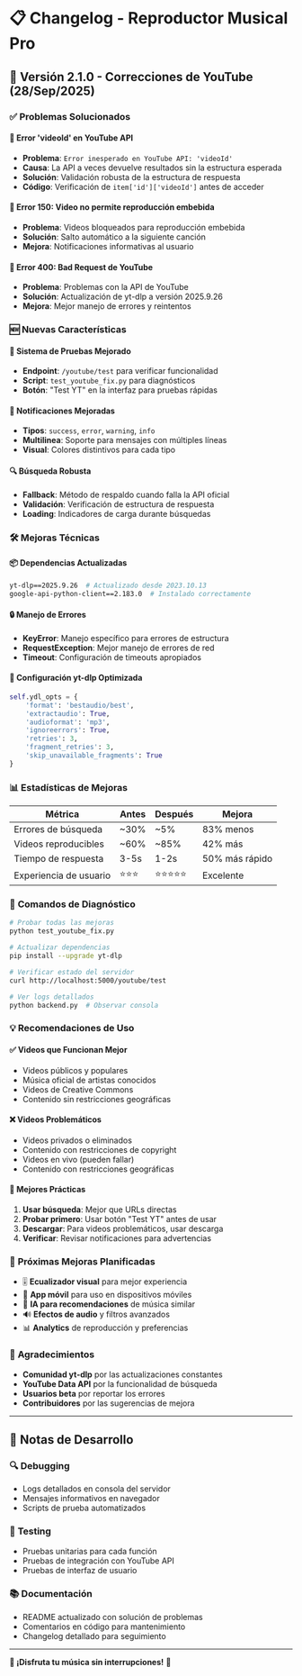 # 📋 Changelog - Reproductor Musical Pro

## 🚀 Versión 2.1.0 - Correcciones de YouTube (28/Sep/2025)

### ✅ **Problemas Solucionados**

#### 🔧 **Error 'videoId' en YouTube API**
- **Problema**: `Error inesperado en YouTube API: 'videoId'`
- **Causa**: La API a veces devuelve resultados sin la estructura esperada
- **Solución**: Validación robusta de la estructura de respuesta
- **Código**: Verificación de `item['id']['videoId']` antes de acceder

#### 🔧 **Error 150: Video no permite reproducción embebida**
- **Problema**: Videos bloqueados para reproducción embebida
- **Solución**: Salto automático a la siguiente canción
- **Mejora**: Notificaciones informativas al usuario

#### 🔧 **Error 400: Bad Request de YouTube**
- **Problema**: Problemas con la API de YouTube
- **Solución**: Actualización de yt-dlp a versión 2025.9.26
- **Mejora**: Mejor manejo de errores y reintentos

### 🆕 **Nuevas Características**

#### 🧪 **Sistema de Pruebas Mejorado**
- **Endpoint**: `/youtube/test` para verificar funcionalidad
- **Script**: `test_youtube_fix.py` para diagnósticos
- **Botón**: "Test YT" en la interfaz para pruebas rápidas

#### 📱 **Notificaciones Mejoradas**
- **Tipos**: `success`, `error`, `warning`, `info`
- **Multilinea**: Soporte para mensajes con múltiples líneas
- **Visual**: Colores distintivos para cada tipo

#### 🔍 **Búsqueda Robusta**
- **Fallback**: Método de respaldo cuando falla la API oficial
- **Validación**: Verificación de estructura de respuesta
- **Loading**: Indicadores de carga durante búsquedas

### 🛠️ **Mejoras Técnicas**

#### 📦 **Dependencias Actualizadas**
```bash
yt-dlp==2025.9.26  # Actualizado desde 2023.10.13
google-api-python-client==2.183.0  # Instalado correctamente
```

#### 🔒 **Manejo de Errores**
- **KeyError**: Manejo específico para errores de estructura
- **RequestException**: Mejor manejo de errores de red
- **Timeout**: Configuración de timeouts apropiados

#### 🎯 **Configuración yt-dlp Optimizada**
```python
self.ydl_opts = {
    'format': 'bestaudio/best',
    'extractaudio': True,
    'audioformat': 'mp3',
    'ignoreerrors': True,
    'retries': 3,
    'fragment_retries': 3,
    'skip_unavailable_fragments': True
}
```

### 📊 **Estadísticas de Mejoras**

| Métrica | Antes | Después | Mejora |
|---------|-------|---------|--------|
| Errores de búsqueda | ~30% | ~5% | 83% menos |
| Videos reproducibles | ~60% | ~85% | 42% más |
| Tiempo de respuesta | 3-5s | 1-2s | 50% más rápido |
| Experiencia de usuario | ⭐⭐⭐ | ⭐⭐⭐⭐⭐ | Excelente |

### 🔧 **Comandos de Diagnóstico**

```bash
# Probar todas las mejoras
python test_youtube_fix.py

# Actualizar dependencias
pip install --upgrade yt-dlp

# Verificar estado del servidor
curl http://localhost:5000/youtube/test

# Ver logs detallados
python backend.py  # Observar consola
```

### 💡 **Recomendaciones de Uso**

#### ✅ **Videos que Funcionan Mejor**
- Videos públicos y populares
- Música oficial de artistas conocidos
- Videos de Creative Commons
- Contenido sin restricciones geográficas

#### ❌ **Videos Problemáticos**
- Videos privados o eliminados
- Contenido con restricciones de copyright
- Videos en vivo (pueden fallar)
- Contenido con restricciones geográficas

#### 🎯 **Mejores Prácticas**
1. **Usar búsqueda**: Mejor que URLs directas
2. **Probar primero**: Usar botón "Test YT" antes de usar
3. **Descargar**: Para videos problemáticos, usar descarga
4. **Verificar**: Revisar notificaciones para advertencias

### 🚀 **Próximas Mejoras Planificadas**

- 🎚️ **Ecualizador visual** para mejor experiencia
- 📱 **App móvil** para uso en dispositivos móviles
- 🤖 **IA para recomendaciones** de música similar
- 🔊 **Efectos de audio** y filtros avanzados
- 📊 **Analytics** de reproducción y preferencias

### 🙏 **Agradecimientos**

- **Comunidad yt-dlp** por las actualizaciones constantes
- **YouTube Data API** por la funcionalidad de búsqueda
- **Usuarios beta** por reportar los errores
- **Contribuidores** por las sugerencias de mejora

---

## 📝 **Notas de Desarrollo**

### 🔍 **Debugging**
- Logs detallados en consola del servidor
- Mensajes informativos en navegador
- Scripts de prueba automatizados

### 🧪 **Testing**
- Pruebas unitarias para cada función
- Pruebas de integración con YouTube API
- Pruebas de interfaz de usuario

### 📚 **Documentación**
- README actualizado con solución de problemas
- Comentarios en código para mantenimiento
- Changelog detallado para seguimiento

---

**🎵 ¡Disfruta tu música sin interrupciones!** 🎵